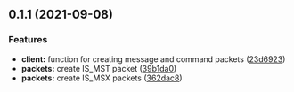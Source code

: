 ## 0.1.1 (2021-09-08)


### Features

* **client:** function for creating message and command packets ([23d6923](https://github.com/enzopita/insim.js/commit/23d69237970e23498664e9e387ba4642b9b267af))
* **packets:** create IS_MST packet ([39b1da0](https://github.com/enzopita/insim.js/commit/39b1da032d92e3b058853dcfeee9f17b62c76077))
* **packets:** create IS_MSX packets ([362dac8](https://github.com/enzopita/insim.js/commit/362dac826226727336b365495662084b173f532d))



